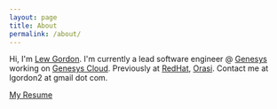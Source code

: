 ```yaml
---
layout: page
title: About
permalink: /about/
---
```


Hi, I'm [Lew Gordon](https://www.linkedin.com/in/lewis-gordon-10674919/).  I'm currently a lead software engineer @ [Genesys](https://genesys.com) working on [Genesys Cloud](https://www.genesys.com/genesys-cloud).  Previously at [RedHat](https://redhat.com), [Orasi](https://orasi.com).  Contact me at lgordon2 at gmail dot com.

[My Resume](/assets/pdf/Lew_Gordon.pdf)
